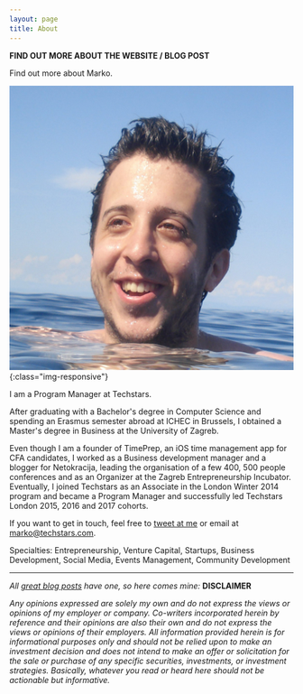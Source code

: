 ```yaml
---
layout: page
title: About
---
```


**FIND OUT MORE ABOUT THE WEBSITE / BLOG POST**

Find out more about Marko.

![Marko](../assets/img/markosrsan.jpg){:class="img-responsive"}


I am a Program Manager at Techstars.

After graduating with a Bachelor's degree in Computer Science and spending an Erasmus semester abroad at ICHEC in Brussels, I obtained a Master's degree in Business at the University of Zagreb.

Even though I am a founder of TimePrep, an iOS time management app for CFA candidates, I worked as a Business development manager and a blogger for Netokracija, leading the organisation of a few 400, 500 people conferences and as an Organizer at the Zagreb Entrepreneurship Incubator. Eventually, I joined Techstars as an Associate in the London Winter 2014 program and became a Program Manager and successfully led Techstars London 2015, 2016 and 2017 cohorts.

If you want to get in touch, feel free to [tweet at me](https://twitter.com/intent/tweet?text=%40msrsan) or email at marko@techstars.com.

Specialties: Entrepreneurship, Venture Capital, Startups, Business Development, Social Media, Events Management, Community Development



- - -
*All [great blog posts] have one, so here comes mine:* **DISCLAIMER**

*Any opinions expressed are solely my own and do not express the views or opinions of my employer or company. Co-writers incorporated herein by reference and their opinions are also their own and do not express the views or opinions of their employers. All information provided herein is for informational purposes only and should not be relied upon to make an investment decision and does not intend to make an offer or solicitation for the sale or purchase of any specific securities, investments, or investment strategies. Basically, whatever you read or heard here should not be actionable but informative.*

[great blog posts]: https://feld.com/legal